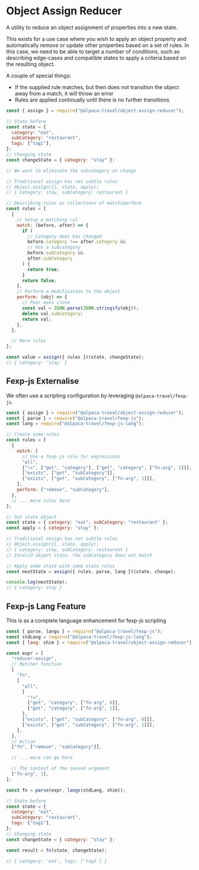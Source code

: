 # Object Assign Reducer

A utility to reduce an object assignment of properties into a new state.

This exists for a use case where you wish to apply an object property and automatically remove or update other properties based on a set of rules. In this case, we need to be able to target a number of conditions, such as describing edge-cases and compatible states to apply a criteria based on the resulting object.

A couple of special things:

- If the supplied rule matches, but then does not transition the object away from a match, it will throw an error
- Rules are applied continually until there is no further transitions

```javascript
const { assign } = require("@alpaca-travel/object-assign-reducer");

// State before
const state = {
  category: "eat",
  subCategory: "restaurant",
  tags: ["tag1"],
};
// Changing state
const changeState = { category: "stay" };

// We want to eliminate the subcategory on change

// Traditional assign has not subtle rules
// Object.assign({}, state, apply);
// { category: stay, subCategory: restaurant }

// Describing rules as collections of match/perform
const rules = [
  {
    // Setup a matching rul
    match: (before, after) => {
      if (
        // Category does has changed
        before.category !== after.category &&
        // Has a subcategory
        before.subCategory &&
        after.subCategory
      ) {
        return true;
      }
      return false;
    },
    // Perform a modification to the object
    perform: (obj) => {
      // Poor mans clone
      const val = JSON.parse(JSON.stringify(obj));
      delete val.subCategory;
      return val;
    },
  },

  // More rules
];

const value = assign({ rules })(state, changeState);
// { category: 'stay' }
```

## Fexp-js Externalise

We often use a scripting configuration by leveraging `@alpaca-travel/fexp-js`.

```javascript
const { assign } = require("@alpaca-travel/object-assign-reducer");
const { parse } = require("@alpaca-travel/fexp-js");
const lang = require("@alpaca-travel/fexp-js-lang");

// Create some rules
const rules = [
  {
    match: [
      // Use a fexp-js rule for expressions
      "all",
      ["!=", ["get", "category"], ["get", "category", ["fn-arg", 1]]],
      ["exists", ["get", "subCategory"]],
      ["exists", ["get", "subCategory", ["fn-arg", 1]]],
    ],
    perform: ["remove", "subCategory"],
  },
  // ... more rules here
];

// Out state object
const state = { category: "eat", subCategory: "restaurant" };
const apply = { category: "stay" };

// Traditional assign has not subtle rules
// Object.assign({}, state, apply);
// { category: stay, subCategory: restaurant }
// Invalid object state, the subCategory does not match

// Apply some state with some state rules
const nextState = assign({ rules, parse, lang })(state, change);

console.log(nextState);
// { category: stay }
```

## Fexp-js Lang Feature

This is as a complete language enhancement for fexp-js scripting

```javascript
const { parse, langs } = require("@alpaca-travel/fexp-js");
const stdLang = require("@alpaca-travel/fexp-js-lang");
const { lang: shim } = require("@alpaca-travel/object-assign-reducer");

const expr = [
  "reducer-assign",
  // Matcher function
  [
    "fn",
    [
      "all",
      [
        "!=",
        ["get", "category", ["fn-arg", 0]],
        ["get", "category", ["fn-arg", 1]],
      ],
      ["exists", ["get", "subCategory", ["fn-arg", 0]]],
      ["exists", ["get", "subCategory", ["fn-arg", 1]]],
    ],
  ],
  // Action
  ["fn", ["remove", "subCategory"]],

  // ... more can go here

  // The context of the second argument
  ["fn-arg", 1],
];

const fn = parse(expr, langs(stdLang, shim));

// State before
const state = {
  category: "eat",
  subCategory: "restaurant",
  tags: ["tag1"],
};
// Changing state
const changeState = { category: "stay" };

const result = fn(state, changeState);

// { category: 'eat', tags: ['tag1'] }
```
